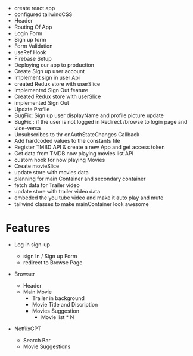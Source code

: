 - create react app
- configured tailwindCSS
- Header
 - Routing Of App
 - Login Form
 - Sign up form
- Form Validation
- useRef Hook
- Firebase Setup
- Deploying our app to production
- Create Sign up user account
- Implement sign in user Api
- created Redux store with userSlice
- Implemented Sign Out feature
- Created Redux store with userSlice
- implemented Sign Out
- Update Profile
- BugFix: Sign up user displayName and profile picture update
- BugFix : if the user is not logged in Redirect /browse to login page and vice-versa
- Unsubscribes to thr onAuthStateChanges Callback
- Add hardcoded values to the constants file
- Register TMBD API & create a new App and get access token
- Get data from TMDB now playing movies list API
- custom hook for now playing Movies 
- Create movieSlice
 - update store with movies data 
 - planning for main Container and secondary container
 - fetch data for Trailer video
 - update store with trailer video data 
 - embeded the you tube video and make it auto play and mute 
 - tailwind classes to make mainContainer look awesome 


# Features

 - Log in sign-up
     - sign In / Sign up Form
     - redirect to Browse Page

- Browser 
    - Header 
   - Main Movie 
     - Trailer in background 
     - Movie Title and Discription
     - Movies Suggestion
         - Movie list * N


- NetflixGPT 
    - Search Bar
    - Movie Suggestions    